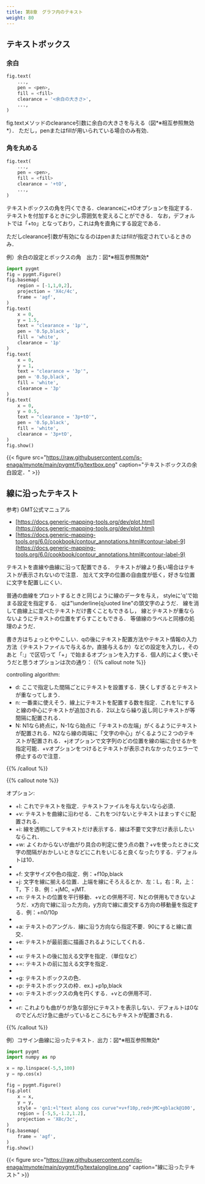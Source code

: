 ```yaml
---
title: 第8章　グラフ内のテキスト 
weight: 80 
---
```



## テキストボックス
### 余白
```python
fig.text(
    ...,
    pen = <pen>,
    fill = <fill>
    clearance = '<余白の大きさ>',
    ...,
)
 ```



fig.textメソッドのclearance引数に余白の大きさを与える（図*※相互参照無効*）．
ただし，penまたはfillが用いられている場合のみ有効．

### 角を丸める
```python
fig.text(
    ...,
    pen = <pen>,
    fill = <fill>
    clearance = '+tO',
    ...,
)
 ```



テキストボックスの角を円くできる．clearanceに+tOオプションを指定する．テキストを付加するときに少し雰囲気を変えることができる．
なお，デフォルトでは「+to」となっており，これは角を直角にする設定である．

ただしclearance引数が有効になるのはpenまたはfillが指定されているときのみ．

例）余白の設定とボックスの角　出力：図*※相互参照無効*
```python
import pygmt
fig = pygmt.Figure()
fig.basemap(
    region = [-1,1,0,2],
    projection = 'X4c/4c',
    frame = 'agf',
)
fig.text(
    x = 0,
    y = 1.5,
    text = "clearance = '1p'",
    pen = '0.5p,black',
    fill = 'white',
    clearance = '1p'
)
fig.text(
    x = 0,
    y = 1,
    text = "clearance = '3p'",
    pen = '0.5p,black',
    fill = 'white',
    clearance = '3p'
)
fig.text(
    x = 0,
    y = 0.5,
    text = "clearance = '3p+tO'",
    pen = '0.5p,black',
    fill = 'white',
    clearance = '3p+tO',
)
fig.show()
 ```


{{< figure   src="https://raw.githubusercontent.com/is-enaga/mynote/main/pygmt/fig/textbox.png" caption="テキストボックスの余白設定．"  >}}
<!--  ========================================================================== -->
## 線に沿ったテキスト
参考) GMT公式マニュアル


- [https://docs.generic-mapping-tools.org/dev/plot.html](https://docs.generic-mapping-tools.org/dev/plot.html)
- [https://docs.generic-mapping-tools.org/6.0/cookbook/contour_annotations.html#contour-label-9](https://docs.generic-mapping-tools.org/6.0/cookbook/contour_annotations.html#contour-label-9)



テキストを直線や曲線に沿って配置できる．
テキストが線より長い場合はテキストが表示されないので注意．
加えて文字の位置の自由度が低く，好きな位置に文字を配置しにくい．

普通の曲線をプロットするときと同じように線のデータを与え，
styleに'q'で始まる設定を指定する．
qは"\underline{q}uoted line"の頭文字のようだ．
線を消して曲線上に並べたテキストだけ書くこともできるし，
線とテキストが重ならないようにテキストの位置をずらすこともできる．
等値線のラベルと同様の処理のようだ．

書き方はちょっとややこしい．qの後にテキスト配置方法やテキスト情報の入力方法（テキストファイルで与えるか，直接与えるか）などの設定を入力し，そのあと「:」で区切って「+」で始まるオプションを入力する．個人的によく使いそうだと思うオプションは次の通り：
{{% callout note %}}

  controlling algorithm:
  

- d: ここで指定した間隔ごとにテキストを設置する．狭くしすぎるとテキストが重なってしまう．
- n: 一番楽に使えそう．線上にテキストを配置する数を指定．これを1にすると線の中心にテキストが追加される．2以上なら繰り返し同じテキストが等間隔に配置される．
- N: N1なら終点に，N-1なら始点に「テキストの左端」がくるようにテキストが配置される．N2なら線の両端に「文字の中心」がくるように２つのテキストが配置される．+jオプションで文字列のどの位置を線の端に合せるかを指定可能．+vオプションをつけるとテキストが表示されなかったりエラーで停止するので注意．



{{% /callout %}}


{{% callout note %}}

  オプション:
  

- +l: これでテキストを指定．テキストファイルを与えないなら必須．
- +v: テキストを曲線に沿わせる．これをつけないとテキストはまっすぐに配置される．
- +i: 線を透明にしてテキストだけ表示する．線は不要で文字だけ表示したいならこれ．
- +w: よくわからないが曲がり具合の判定に使う点の数？+vを使ったときに文字の間隔がおかしいときなどにこれをいじると良くなったりする．デフォルトは10．
-  
- +f: 文字サイズや色の指定．例：+f10p,black
- +j: 文字を線に揃える位置．上端を線にそろえるとか．左：L，右：R，上：T，下：B．例：+jMC, +jMT.
- +n: テキストの位置を平行移動．+vとの併用不可．Nとの併用もできないようだ．x方向で線に沿った方向，y方向で線に直交する方向の移動量を指定する．例：+n0/10p
-  
- +a: テキストのアングル．線に沿う方向なら指定不要．90にすると線に直交．
- +e: テキストが最前面に描画されるようにしてくれる．
-  
- +u: テキストの後に加える文字を指定．（単位など）
- +=: テキストの前に加える文字を指定．
-  
- +g: テキストボックスの色．
- +p: テキストボックスの枠．ex.) +p1p,black
- +o: テキストボックスの角を円くする．+vとの併用不可．
-  
- +r: これよりも曲がりが急な部分にテキストを表示しない．デフォルトは0なのでどんだけ急に曲がっているところにもテキストが配置される．



{{% /callout %}}



例）コサイン曲線に沿ったテキスト．出力：図*※相互参照無効*
```python
import pygmt
import numpy as np

x = np.linspace(-5,5,100)
y = np.cos(x)

fig = pygmt.Figure()
fig.plot(
    x = x,
    y = y,
    style = 'qn1:+l"text along cos curve"+v+f10p,red+jMC+gblack@100',
    region = [-5,5,-1.2,1.2],
    projection = 'X8c/3c',
)
fig.basemap(
    frame = 'agf',
)
fig.show()
 ```


{{< figure   src="https://raw.githubusercontent.com/is-enaga/mynote/main/pygmt/fig/textalongline.png" caption="線に沿ったテキスト"  >}}
<!--  ############################################################################ -->
